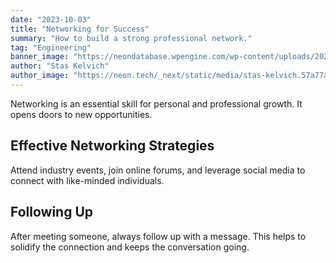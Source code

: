 ```yaml
---
date: "2023-10-03"
title: "Networking for Success"
summary: "How to build a strong professional network."
tag: "Engineering"
banner_image: "https://neondatabase.wpengine.com/wp-content/uploads/2024/11/neon-IP-allowlist.png"
author: "Stas Kelvich"
author_image: "https://neon.tech/_next/static/media/stas-kelvich.57a77a57.jpg"
---
```


Networking is an essential skill for personal and professional growth. It opens doors to new opportunities.

## Effective Networking Strategies

Attend industry events, join online forums, and leverage social media to connect with like-minded individuals.

## Following Up

After meeting someone, always follow up with a message. This helps to solidify the connection and keeps the conversation going. 
